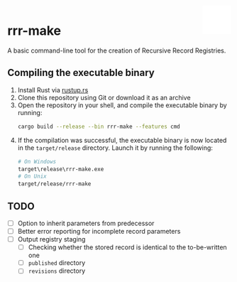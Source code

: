 <img src="https://raw.githubusercontent.com/recursive-record-registry/rrr-assets/1b1ca5e008fb990e35de10a1a4ecdd4a5f94e2be/logo/logo_framed_white.svg" width="64px" align="right" />

# rrr-make
A basic command-line tool for the creation of Recursive Record Registries.

## Compiling the executable binary
1. Install Rust via [rustup.rs](https://rustup.rs/)
2. Clone this repository using Git or download it as an archive
3. Open the repository in your shell, and compile the executable binary by running:
    ```sh
    cargo build --release --bin rrr-make --features cmd
    ```
4. If the compilation was successful, the executable binary is now located in the `target/release` directory.
Launch it by running the following:
    ```sh
    # On Windows
    target\release\rrr-make.exe
    # On Unix
    target/release/rrr-make
    ```

## TODO
* [ ] Option to inherit parameters from predecessor
* [ ] Better error reporting for incomplete record parameters
* [ ] Output registry staging
    * [ ] Checking whether the stored record is identical to the to-be-written one
    * [ ] `published` directory
    * [ ] `revisions` directory
